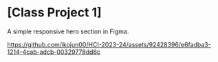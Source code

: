 # [Class Project 1]

A simple responsive hero section in Figma.

https://github.com/ikojun00/HCI-2023-24/assets/92428396/e6fadba3-1214-4cab-adcb-00329778dd6c

